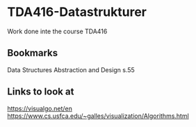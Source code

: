 # TDA416-Datastrukturer
Work done inte the course TDA416


## Bookmarks

Data Structures Abstraction and Design s.55

## Links to look at
https://visualgo.net/en
https://www.cs.usfca.edu/~galles/visualization/Algorithms.html

